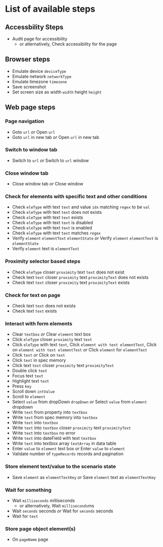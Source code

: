 # List of available steps

## Accessbility Steps
- Audit page for accessibility
  - or alternatively, Check accessibility for the page

## Browser steps
- Emulate device `deviceType`
- Emulate network `networkType`
- Emulate timezone `timezone`
- Save screenshot
- Set screen size as width `width` height `height`

## Web page steps

### Page navigation
- Goto `url` _or_ Open `url`
- Goto `url` in new tab _or_ Open `url` in new tab

### Switch to window tab
- Switch to `url` _or_ Switch to `url` window

### Close window tab
- Close window tab _or_ Close window

### Check for elements with specific text and other conditions
- Check `eleType` with text `text` and value `idx` matching `regex` to be `val`
- Check `eleType` with text `text` does not exists
- Check `eleType` with text `text` exists
- Check `eleType` with text `text` is disabled
- Check `eleType` with text `text` is enabled
- Check `eleType` with text `text` matches `regex`
- Verify `element` `elementText` `elementState` _or_ Verify `element` `elementText` is `elementState`
- Verify `element` text is `elementText`

### Proximity selector based steps
- Check `eleType` closer `proximity` text `text` does not exist
- Check text `text` closer `proximity` text `proximityText` does not exists
- Check text `text` closer `proximity` text `proximityText` exists

### Check for text on page
- Check text `text` does not exists
- Check text `text` exists

### Interact with form elements
- Clear `textbox` _or_ Clear `element` text box
- Click `eleType` closer `proximity` text `text`
- Click `eleType` with text `text`, Click `element with text elementText`, Click on `element with text elementText` _or_ Click `element` for `elementText`
- Click `text` _or_ Click on `text`
- Click `text` in spec memory
- Click text `text` closer `proximity` text `proximityText`
- Double click `text`
- Focus text `text`
- Highlight text `text`
- Press `key`
- Scroll down `intValue`
- Scroll to `element`
- Select `value` from dropDown `dropDown` _or_ Select `value` from `element` dropdown
- Write `text` from property into `textbox`
- Write `text` from spec memory into `textbox`
- Write `text` into `textbox`
- Write `text` into `textbox` closer `proximity` text `proximityText`
- Write `text` into `textbox` no error
- Write `text` into dateField with text `textbox`
- Write `text` into textbox array `textArray` in data table
- Enter `value` to `element` text box _or_ Enter `value` to `element`
- Validate number of `typeRecords` records and pagination

### Store element text/value to the scenario state
- Save `element` as `elementTextKey` _or_ Save `element` text as `elementTextKey`

### Wait for something
- Wait `milliseconds` milliseconds
  - or alternatively, Wait `milliseconds`ms
- Wait `seconds` seconds _or_ Wait for `seconds` seconds
- Wait for `text`

### Store page object element(s)
- On `pageName` page
  